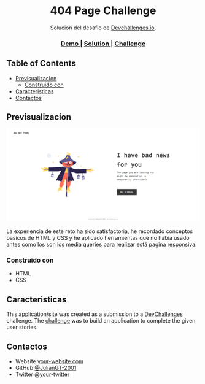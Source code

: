 <!-- Please update value in the {}  -->

<h1 align="center">404 Page Challenge</h1>

<div align="center">
   Solucion del desafio de  <a href="http://devchallenges.io" target="_blank">Devchallenges.io</a>.
</div>

<div align="center">
  <h3>
    <a href="https://{your-demo-link.your-domain}">
      Demo
    </a>
    <span> | </span>
    <a href="https://{your-url-to-the-solution}">
      Solution
    </a>
    <span> | </span>
    <a href="https://devchallenges.io/challenges/wBunSb7FPrIepJZAg0sY">
      Challenge
    </a>
  </h3>
</div>

<!-- TABLE OF CONTENTS -->

## Table of Contents

- [Previsualizacion](#Previsualizacion)
  - [Construido con](#Construido-con)
- [Caracteristicas](#Caracteristicas)
- [Contactos](#contactos)

<!-- OVERVIEW -->

## Previsualizacion

![screenshot](https://raw.githubusercontent.com/JulianGT-2001/404-page-challenge/main/Img/404-page.png)

La experiencia de este reto ha sido satisfactoria, he recordado conceptos basicos de HTML y CSS y he aplicado herramientas que no había usado antes como los son los media queries para realizar está pagina responsiva.

### Construido con

- HTML
- CSS

## Caracteristicas

<!-- List the features of your application or follow the template. Don't share the figma file here :) -->

This application/site was created as a submission to a [DevChallenges](https://devchallenges.io/challenges) challenge. The [challenge](https://devchallenges.io/challenges/wBunSb7FPrIepJZAg0sY) was to build an application to complete the given user stories.

## Contactos

- Website [your-website.com](https://{your-web-site-link})
- GitHub [@JulianGT-2001](https://github.com/JulianGT-2001)
- Twitter [@your-twitter](https://{twitter.com/your-username})

